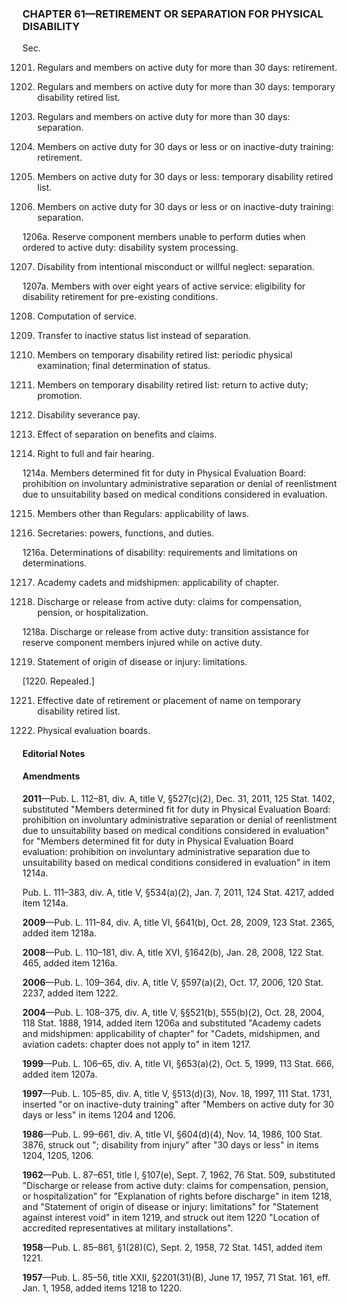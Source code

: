 ### **CHAPTER 61—RETIREMENT OR SEPARATION FOR PHYSICAL DISABILITY** ###

Sec.

1201. Regulars and members on active duty for more than 30 days: retirement.

1202. Regulars and members on active duty for more than 30 days: temporary disability retired list.

1203. Regulars and members on active duty for more than 30 days: separation.

1204. Members on active duty for 30 days or less or on inactive-duty training: retirement.

1205. Members on active duty for 30 days or less: temporary disability retired list.

1206. Members on active duty for 30 days or less or on inactive-duty training: separation.

1206a. Reserve component members unable to perform duties when ordered to active duty: disability system processing.

1207. Disability from intentional misconduct or willful neglect: separation.

1207a. Members with over eight years of active service: eligibility for disability retirement for pre-existing conditions.

1208. Computation of service.

1209. Transfer to inactive status list instead of separation.

1210. Members on temporary disability retired list: periodic physical examination; final determination of status.

1211. Members on temporary disability retired list: return to active duty; promotion.

1212. Disability severance pay.

1213. Effect of separation on benefits and claims.

1214. Right to full and fair hearing.

1214a. Members determined fit for duty in Physical Evaluation Board: prohibition on involuntary administrative separation or denial of reenlistment due to unsuitability based on medical conditions considered in evaluation.

1215. Members other than Regulars: applicability of laws.

1216. Secretaries: powers, functions, and duties.

1216a. Determinations of disability: requirements and limitations on determinations.

1217. Academy cadets and midshipmen: applicability of chapter.

1218. Discharge or release from active duty: claims for compensation, pension, or hospitalization.

1218a. Discharge or release from active duty: transition assistance for reserve component members injured while on active duty.

1219. Statement of origin of disease or injury: limitations.

[1220. Repealed.]

1221. Effective date of retirement or placement of name on temporary disability retired list.

1222. Physical evaluation boards.

#### **Editorial Notes** ####

#### Amendments ####

**2011**—Pub. L. 112–81, div. A, title V, §527(c)(2), Dec. 31, 2011, 125 Stat. 1402, substituted "Members determined fit for duty in Physical Evaluation Board: prohibition on involuntary administrative separation or denial of reenlistment due to unsuitability based on medical conditions considered in evaluation" for "Members determined fit for duty in Physical Evaluation Board evaluation: prohibition on involuntary administrative separation due to unsuitability based on medical conditions considered in evaluation" in item 1214a.

Pub. L. 111–383, div. A, title V, §534(a)(2), Jan. 7, 2011, 124 Stat. 4217, added item 1214a.

**2009**—Pub. L. 111–84, div. A, title VI, §641(b), Oct. 28, 2009, 123 Stat. 2365, added item 1218a.

**2008**—Pub. L. 110–181, div. A, title XVI, §1642(b), Jan. 28, 2008, 122 Stat. 465, added item 1216a.

**2006**—Pub. L. 109–364, div. A, title V, §597(a)(2), Oct. 17, 2006, 120 Stat. 2237, added item 1222.

**2004**—Pub. L. 108–375, div. A, title V, §§521(b), 555(b)(2), Oct. 28, 2004, 118 Stat. 1888, 1914, added item 1206a and substituted "Academy cadets and midshipmen: applicability of chapter" for "Cadets, midshipmen, and aviation cadets: chapter does not apply to" in item 1217.

**1999**—Pub. L. 106–65, div. A, title VI, §653(a)(2), Oct. 5, 1999, 113 Stat. 666, added item 1207a.

**1997**—Pub. L. 105–85, div. A, title V, §513(d)(3), Nov. 18, 1997, 111 Stat. 1731, inserted "or on inactive-duty training" after "Members on active duty for 30 days or less" in items 1204 and 1206.

**1986**—Pub. L. 99–661, div. A, title VI, §604(d)(4), Nov. 14, 1986, 100 Stat. 3876, struck out "; disability from injury" after "30 days or less" in items 1204, 1205, 1206.

**1962**—Pub. L. 87–651, title I, §107(e), Sept. 7, 1962, 76 Stat. 509, substituted "Discharge or release from active duty: claims for compensation, pension, or hospitalization" for "Explanation of rights before discharge" in item 1218, and "Statement of origin of disease or injury: limitations" for "Statement against interest void" in item 1219, and struck out item 1220 "Location of accredited representatives at military installations".

**1958**—Pub. L. 85–861, §1(28)(C), Sept. 2, 1958, 72 Stat. 1451, added item 1221.

**1957**—Pub. L. 85–56, title XXII, §2201(31)(B), June 17, 1957, 71 Stat. 161, eff. Jan. 1, 1958, added items 1218 to 1220.